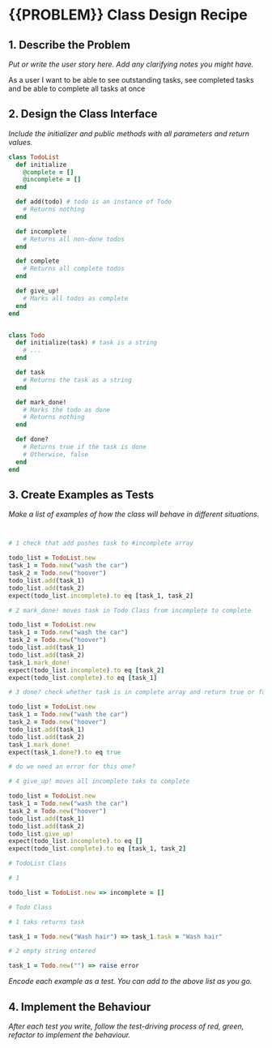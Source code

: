 # {{PROBLEM}} Class Design Recipe

## 1. Describe the Problem

_Put or write the user story here. Add any clarifying notes you might have._

As a user
I want to be able to see outstanding tasks, see completed tasks and be able to complete all tasks at once

## 2. Design the Class Interface

_Include the initializer and public methods with all parameters and return values._

```ruby
class TodoList
  def initialize
    @complete = []
    @incomplete = []
  end

  def add(todo) # todo is an instance of Todo
    # Returns nothing
  end

  def incomplete
    # Returns all non-done todos
  end

  def complete
    # Returns all complete todos
  end

  def give_up!
    # Marks all todos as complete
  end
end


class Todo
  def initialize(task) # task is a string
    # ...
  end

  def task
    # Returns the task as a string
  end

  def mark_done!
    # Marks the todo as done
    # Returns nothing
  end

  def done?
    # Returns true if the task is done
    # Otherwise, false
  end
end


```

## 3. Create Examples as Tests

_Make a list of examples of how the class will behave in different situations._

```ruby


# 1 check that add pushes task to #incomplete array

todo_list = TodoList.new
task_1 = Todo.new("wash the car")
task_2 = Todo.new("hoover")
todo_list.add(task_1) 
todo_list.add(task_2)
expect(todo_list.incomplete).to eq [task_1, task_2]

# 2 mark_done! moves task in Todo Class from incomplete to complete

todo_list = TodoList.new
task_1 = Todo.new("wash the car")
task_2 = Todo.new("hoover")
todo_list.add(task_1) 
todo_list.add(task_2)
task_1.mark_done!
expect(todo_list.incomplete).to eq [task_2]
expect(todo_list.complete).to eq [task_1]

# 3 done? check whether task is in complete array and return true or false

todo_list = TodoList.new
task_1 = Todo.new("wash the car")
task_2 = Todo.new("hoover")
todo_list.add(task_1) 
todo_list.add(task_2)
task_1.mark_done!
expect(task_1.done?).to eq true

# do we need an error for this one?

# 4 give_up! moves all incomplete taks to complete

todo_list = TodoList.new
task_1 = Todo.new("wash the car")
task_2 = Todo.new("hoover")
todo_list.add(task_1) 
todo_list.add(task_2)
todo_list.give_up!
expect(todo_list.incomplete).to eq []
expect(todo_list.complete).to eq [task_1, task_2]

# TodoList Class

# 1 

todo_list = TodoList.new => incomplete = []

# Todo Class

# 1 taks returns task

task_1 = Todo.new("Wash hair") => task_1.task = "Wash hair"

# 2 empty string entered

task_1 = Todo.new("") => raise error


```


_Encode each example as a test. You can add to the above list as you go._

## 4. Implement the Behaviour

_After each test you write, follow the test-driving process of red, green, refactor to implement the behaviour._

